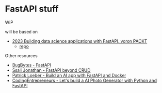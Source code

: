 # FastAPI stuff

WIP

will be based on

* [2023 Building data science applications with FastAPI, voron PACKT](https://www.amazon.com/Building-Data-Science-Applications-FastAPI-ebook/dp/B0C9D1QYVX/)
  * [repo](https://github.com/PacktPublishing/Building-Data-Science-Applications-with-FastAPI-Second-Edition)

Other resources

* [BugBytes - FastAPI](https://www.youtube.com/watch?v=Lw-zLopB3o0&list=PL-2EBeDYMIbQghmnb865lpdmYyWU3I5F1&index=1)
* [Ssali Jonathan - FastAPI beyond CRUD](https://www.youtube.com/watch?v=Uw4FPr-dD7Q&list=PLEt8Tae2spYnHy378vMlPH--87cfeh33P&index=1)
* [Patrick Loeber - Build an AI app with FastAPI and Docker](https://www.youtube.com/watch?v=iqrS7Q174Ac)
* [CodingEntrepreneurs - Let's build a AI Photo Generator with Python and FastAPI](https://www.youtube.com/watch?v=lV82LDKT16A)
